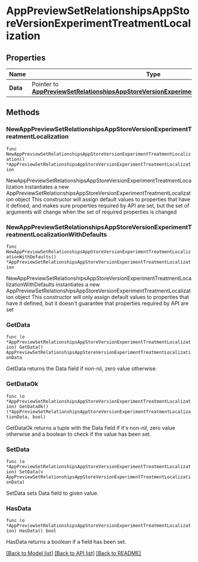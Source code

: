# AppPreviewSetRelationshipsAppStoreVersionExperimentTreatmentLocalization

## Properties

Name | Type | Description | Notes
------------ | ------------- | ------------- | -------------
**Data** | Pointer to [**AppPreviewSetRelationshipsAppStoreVersionExperimentTreatmentLocalizationData**](AppPreviewSetRelationshipsAppStoreVersionExperimentTreatmentLocalizationData.md) |  | [optional] 

## Methods

### NewAppPreviewSetRelationshipsAppStoreVersionExperimentTreatmentLocalization

`func NewAppPreviewSetRelationshipsAppStoreVersionExperimentTreatmentLocalization() *AppPreviewSetRelationshipsAppStoreVersionExperimentTreatmentLocalization`

NewAppPreviewSetRelationshipsAppStoreVersionExperimentTreatmentLocalization instantiates a new AppPreviewSetRelationshipsAppStoreVersionExperimentTreatmentLocalization object
This constructor will assign default values to properties that have it defined,
and makes sure properties required by API are set, but the set of arguments
will change when the set of required properties is changed

### NewAppPreviewSetRelationshipsAppStoreVersionExperimentTreatmentLocalizationWithDefaults

`func NewAppPreviewSetRelationshipsAppStoreVersionExperimentTreatmentLocalizationWithDefaults() *AppPreviewSetRelationshipsAppStoreVersionExperimentTreatmentLocalization`

NewAppPreviewSetRelationshipsAppStoreVersionExperimentTreatmentLocalizationWithDefaults instantiates a new AppPreviewSetRelationshipsAppStoreVersionExperimentTreatmentLocalization object
This constructor will only assign default values to properties that have it defined,
but it doesn't guarantee that properties required by API are set

### GetData

`func (o *AppPreviewSetRelationshipsAppStoreVersionExperimentTreatmentLocalization) GetData() AppPreviewSetRelationshipsAppStoreVersionExperimentTreatmentLocalizationData`

GetData returns the Data field if non-nil, zero value otherwise.

### GetDataOk

`func (o *AppPreviewSetRelationshipsAppStoreVersionExperimentTreatmentLocalization) GetDataOk() (*AppPreviewSetRelationshipsAppStoreVersionExperimentTreatmentLocalizationData, bool)`

GetDataOk returns a tuple with the Data field if it's non-nil, zero value otherwise
and a boolean to check if the value has been set.

### SetData

`func (o *AppPreviewSetRelationshipsAppStoreVersionExperimentTreatmentLocalization) SetData(v AppPreviewSetRelationshipsAppStoreVersionExperimentTreatmentLocalizationData)`

SetData sets Data field to given value.

### HasData

`func (o *AppPreviewSetRelationshipsAppStoreVersionExperimentTreatmentLocalization) HasData() bool`

HasData returns a boolean if a field has been set.


[[Back to Model list]](../README.md#documentation-for-models) [[Back to API list]](../README.md#documentation-for-api-endpoints) [[Back to README]](../README.md)


